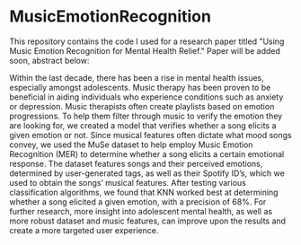 # MusicEmotionRecognition
This repository contains the code I used for a research paper titled "Using Music Emotion Recognition for Mental Health Relief." Paper will be added soon, abstract below:

Within the last decade, there has been a rise in mental health issues, especially amongst adolescents. Music therapy has been proven to be beneficial in aiding individuals who experience conditions such as anxiety or depression. Music therapists often create playlists based on emotion progressions. To help them filter through music to verify the emotion they are looking for, we created a model that verifies whether a song elicits a given emotion or not. Since musical features often dictate what mood songs convey, we used the MuSe dataset to help employ Music Emotion Recognition (MER) to determine whether a song elicits a certain emotional response. The dataset features songs and their perceived emotions, determined by user-generated tags, as well as their Spotify ID’s, which we used to obtain the songs’ musical features. After testing various classification algorithms, we found that KNN worked best at determining whether a song elicited a given emotion, with a precision of 68%. For further research, more insight into adolescent mental health, as well as more robust dataset and music features, can improve upon the results and create a more targeted user experience.
